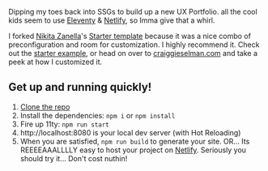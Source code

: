 Dipping my toes back into SSGs to build up a new UX Portfolio. all the cool kids seem to use [Eleventy](https://www.11ty.dev/) & [Netlify](https://www.netlify.com/), so Imma give that a whirl.

I forked [Nikita Zanella](https://github.com/NikitaZanella/)'s [Starter template](https://github.com/NikitaZanella/11ty-SASS) because it was a nice combo of preconfiguration and room for customization. I highly recommend it. Check out the [starter example](https://11ty-sass.netlify.app/), or head on over to [craiggieselman.com](https://craiggieselman.com/) and take a peek at how I customized it.

## Get up and running quickly!

1. [Clone the repo](https://docs.github.com/en/free-pro-team@latest/github/creating-cloning-and-archiving-repositories/cloning-a-repository)
2. Install the dependencies: `npm i` or `npm install`
3. Fire up 11ty: `npm run start`
4. http://localhost:8080 is your local dev server (with Hot Reloading)
5. When you are satisfied, `npm run build` to generate your site. OR... Its REEEEAAALLLLY easy to host your project on [Netlify](https://www.netlify.com/). Seriously you should try it... Don't cost nuthin!
